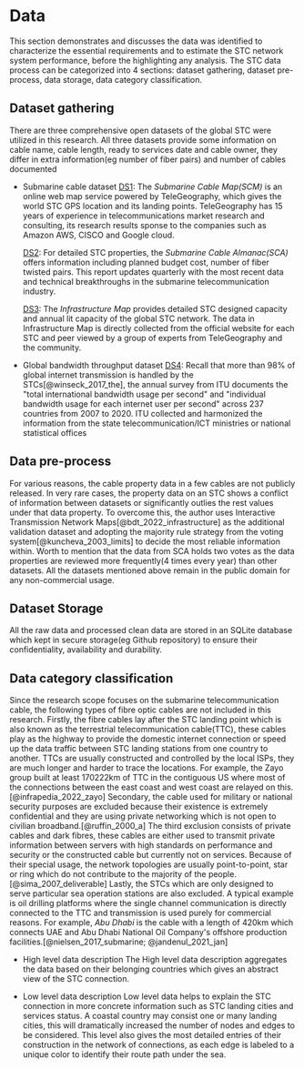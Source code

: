 # Data

This section demonstrates and discusses the data was identified to
characterize the essential requirements and to estimate the STC network
system performance, before the highlighting any analysis. The STC data
process can be categorized into 4 sections: dataset gathering, dataset
pre-process, data storage, data category classification.

## Dataset gathering

There are three comprehensive open datasets of the global STC were
utilized in this research. All three datasets provide some information
on cable name, cable length, ready to services date and cable owner,
they differ in extra information(eg number of fiber pairs) and number of
cables documented

-   Submarine cable dataset [DS1](www.submarinecablemap.com/api/v3): The
    *Submarine Cable Map(SCM)* is an online web map service powered by
    TeleGeography, which gives the world STC GPS location and its
    landing points. TeleGeography has 15 years of experience in
    telecommunications market research and consulting, its research
    results sponse to the companies such as Amazon AWS, CISCO and Google
    cloud.

    [DS2](https://subtelforum.com): For detailed STC properties, the
    *Submarine Cable Almanac(SCA)* offers information including planned
    budget cost, number of fiber twisted pairs. This report updates
    quarterly with the most recent data and technical breakthroughs in
    the submarine telecommunication industry.

    [DS3](https://www.infrapedia.com/app/subsea-cable): The
    *Infrastructure Map* provides detailed STC designed capacity and
    annual lit capacity of the global STC network. The data in
    Infrastructure Map is directly collected from the official website
    for each STC and peer viewed by a group of experts from
    TeleGeography and the community.

-   Global bandwidth throughput dataset
    [DS4](https://www.itu.int/en/ITU-D/Statistics/Pages/about.aspx):
    Recall that more than 98% of global internet transmission is handled
    by the STCs[@winseck_2017_the], the annual survey from ITU documents
    the \"total international bandwidth usage per second\" and
    \"individual bandwidth usage for each internet user per second\"
    across 237 countries from 2007 to 2020. ITU collected and harmonized
    the information from the state telecommunication/ICT ministries or
    national statistical offices

## Data pre-process

For various reasons, the cable property data in a few cables are not
publicly released. In very rare cases, the property data on an STC shows
a conflict of information between datasets or significantly outlies the
rest values under that data property. To overcome this, the author uses
Interactive Transmission Network Maps[@bdt_2022_infrastructure] as the
additional validation dataset and adopting the majority rule strategy
from the voting system[@kuncheva_2003_limits] to decide the most
reliable information within. Worth to mention that the data from SCA
holds two votes as the data properties are reviewed more frequently(4
times every year) than other datasets. All the datasets mentioned above
remain in the public domain for any non-commercial usage.

## Dataset Storage

All the raw data and processed clean data are stored in an SQLite
database which kept in secure storage(eg Github repository) to ensure
their confidentiality, availability and durability.

## Data category classification

Since the research scope focuses on the submarine telecommunication
cable, the following types of fibre optic cables are not included in
this research. Firstly, the fibre cables lay after the STC landing point
which is also known as the terrestrial telecommunication cable(TTC),
these cables play as the highway to provide the domestic internet
connection or speed up the data traffic between STC landing stations
from one country to another. TTCs are usually constructed and controlled
by the local ISPs, they are much longer and harder to trace the
locations. For example, the Zayo group built at least 170222km of TTC in
the contiguous US where most of the connections between the east coast
and west coast are relayed on this.[@infrapedia_2022_zayo] Secondary,
the cable used for military or national security purposes are excluded
because their existence is extremely confidential and they are using
private networking which is not open to civilian
broadband.[@ruffin_2000_a] The third exclusion consists of private
cables and dark fibres, these cables are either used to transmit private
information between servers with high standards on performance and
security or the constructed cable but currently not on services. Because
of their special usage, the network topologies are usually
point-to-point, star or ring which do not contribute to the majority of
the people.[@sima_2007_deliverable] Lastly, the STCs which are only
designed to serve particular sea operation stations are also excluded. A
typical example is oil drilling platforms where the single channel
communication is directly connected to the TTC and transmission is used
purely for commercial reasons. For example, *Abu Dhabi* is the cable
with a length of 420km which connects UAE and Abu Dhabi National Oil
Company's offshore production
facilities.[@nielsen_2017_submarine; @jandenul_2021_jan]

-   High level data description The High level data description
    aggregates the data based on their belonging countries which gives
    an abstract view of the STC connection.

-   Low level data description Low level data helps to explain the STC
    connection in more concrete information such as STC landing cities
    and services status. A coastal country may consist one or many
    landing cities, this will dramatically increased the number of nodes
    and edges to be considered. This level also gives the most detailed
    entries of their construction in the network of connections, as each
    edge is labeled to a unique color to identify their route path under
    the sea.
